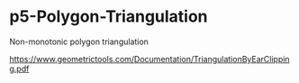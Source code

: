 # p5-Polygon-Triangulation
Non-monotonic polygon triangulation

https://www.geometrictools.com/Documentation/TriangulationByEarClipping.pdf

